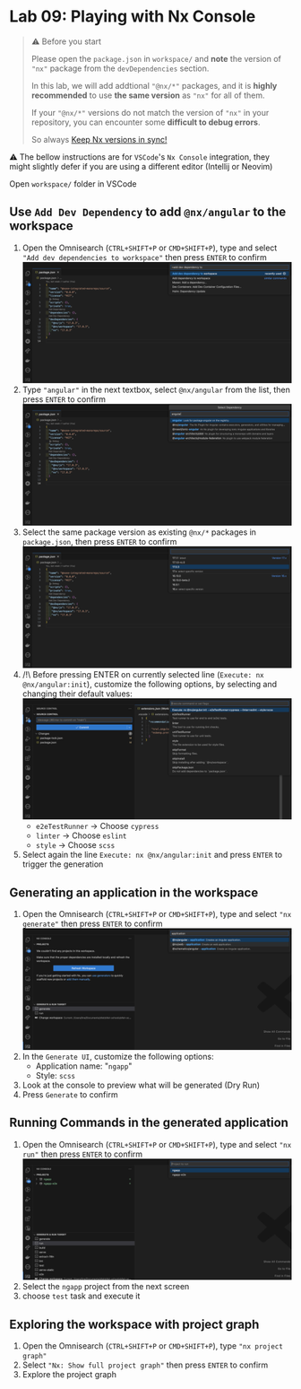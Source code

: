 # Lab 09:  Playing with Nx Console

> ⚠️ Before you start
>
> Please open the `package.json` in `workspace/` and **note** the version of `"nx"` package from the `devDependencies` section.
>
> In this lab, we will add addtional `"@nx/*"` packages, and it is **highly recommended** to use **the same version** as `"nx"` for all of them.
>
> If your `"@nx/*"` versions do not match the version of `"nx"` in your repository, you can encounter some **difficult to debug errors**.
>
> So always [Keep Nx versions in sync!](https://nx.dev/recipes/tips-n-tricks/keep-nx-versions-in-sync)

⚠️ The bellow instructions are for `VSCode`'s `Nx Console` integration, they might slightly defer if you are using a different editor (Intellij or Neovim)

Open `workspace/` folder in VSCode

## Use `Add Dev Dependency` to add `@nx/angular` to the workspace

1. Open the Omnisearch (`CTRL+SHIFT+P` or `CMD+SHIFT+P`), type and select `"Add dev dependencies to workspace"` then press `ENTER` to confirm
![Nx Console - Add dev dependency](images/nx-console-add-dev-dep.png)
2. Type `"angular"` in the next textbox, select `@nx/angular` from the list, then press `ENTER` to confirm
![Nx Console - Select - Angular plugin](images/nx-console-select-angular.png)
3. Select the same package version as existing `@nx/*` packages in `package.json`, then press `ENTER` to confirm
![Nx Console - Select Package Version](images/nx-console-select-pkg-version.png)
4. /!\ Before pressing ENTER on currently selected line (`Execute: nx @nx/angular:init`), customize the following options, by selecting and changing their default values:
![Nx Console - Angular plugin - init](images/nx-console-angular-init.png)
    * `e2eTestRunner` → Choose `cypress`
    * `linter` → Choose `eslint`
    * `style` → Choose `scss`
5. Select again the line `Execute: nx @nx/angular:init` and  press `ENTER` to trigger the generation 

## Generating an application in the workspace

1. Open the Omnisearch (`CTRL+SHIFT+P` or `CMD+SHIFT+P`), type and select `"nx generate"` then press `ENTER` to confirm
![Nx Console - Geneate - ngapp](images/nx-console-generate-ng-app.png)
2. In the `Generate UI`, customize the following options:
    * Application name:  "`ngapp`"
    * Style: `scss`
3. Look at the console to preview what will be generated (Dry Run)
4. Press `Generate` to confirm

## Running Commands in the generated application

1. Open the Omnisearch (`CTRL+SHIFT+P` or `CMD+SHIFT+P`), type and select `"nx run"` then press `ENTER` to confirm
![Nx Console - Run - ngapp](images/nx-console-run-ng-app.png)
2. Select the `ngapp` project from the next screen
3. choose `test` task and execute it

## Exploring the workspace with project graph

1. Open the Omnisearch (`CTRL+SHIFT+P` or `CMD+SHIFT+P`), type `"nx project graph"`
2. Select `"Nx: Show full project graph"` then press `ENTER` to confirm
3. Explore the project graph
